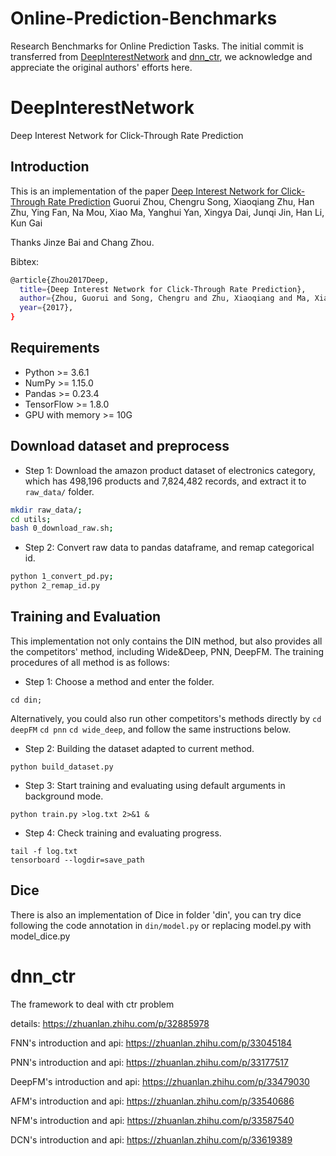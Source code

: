 # Online-Prediction-Benchmarks
Research Benchmarks for Online Prediction Tasks. The initial commit is transferred from [DeepInterestNetwork](https://github.com/zhougr1993/DeepInterestNetwork) and [dnn_ctr](https://github.com/nzc/dnn_ctr), we acknowledge and appreciate the original authors' efforts here.
# DeepInterestNetwork
Deep Interest Network for Click-Through Rate Prediction

## Introduction
This is an implementation of the paper [Deep Interest Network for Click-Through Rate Prediction](https://arxiv.org/abs/1706.06978) Guorui Zhou, Chengru Song, Xiaoqiang Zhu, Han Zhu, Ying Fan, Na Mou, Xiao Ma, Yanghui Yan, Xingya Dai, Junqi Jin, Han Li, Kun Gai

Thanks Jinze Bai and Chang Zhou.

Bibtex:
```sh
@article{Zhou2017Deep,
  title={Deep Interest Network for Click-Through Rate Prediction},
  author={Zhou, Guorui and Song, Chengru and Zhu, Xiaoqiang and Ma, Xiao and Yan, Yanghui and Dai, Xingya and Zhu, Han and Jin, Junqi and Li, Han and Gai, Kun},
  year={2017},
}
```

## Requirements
* Python >= 3.6.1
* NumPy >= 1.15.0
* Pandas >= 0.23.4
* TensorFlow >= 1.8.0
* GPU with memory >= 10G

## Download dataset and preprocess
* Step 1: Download the amazon product dataset of electronics category, which has 498,196 products and 7,824,482 records, and extract it to `raw_data/` folder.
```sh
mkdir raw_data/;
cd utils;
bash 0_download_raw.sh;
```
* Step 2: Convert raw data to pandas dataframe, and remap categorical id.
```sh
python 1_convert_pd.py;
python 2_remap_id.py
```

## Training and Evaluation
This implementation not only contains the DIN method, but also provides all the competitors' method, including Wide&Deep, PNN, DeepFM. The training procedures of all method is as follows:
* Step 1: Choose a method and enter the folder.
```
cd din;
```
Alternatively, you could also run other competitors's methods directly by `cd deepFM` `cd pnn` `cd wide_deep`,
and follow the same instructions below.

* Step 2: Building the dataset adapted to current method.
```
python build_dataset.py
```
* Step 3: Start training and evaluating using default arguments in background mode. 
```
python train.py >log.txt 2>&1 &
```
* Step 4: Check training and evaluating progress.
```
tail -f log.txt
tensorboard --logdir=save_path
```

## Dice
There is also an implementation of Dice in folder 'din', you can try dice following the code annotation in `din/model.py` or replacing model.py with model\_dice.py


# dnn_ctr
The framework to deal with ctr problem

details: https://zhuanlan.zhihu.com/p/32885978

FNN's introduction and api: https://zhuanlan.zhihu.com/p/33045184

PNN's introduction and api: https://zhuanlan.zhihu.com/p/33177517

DeepFM's introduction and api: https://zhuanlan.zhihu.com/p/33479030

AFM's introduction and api: https://zhuanlan.zhihu.com/p/33540686

NFM's introduction and api: https://zhuanlan.zhihu.com/p/33587540

DCN's introduction and api: https://zhuanlan.zhihu.com/p/33619389
